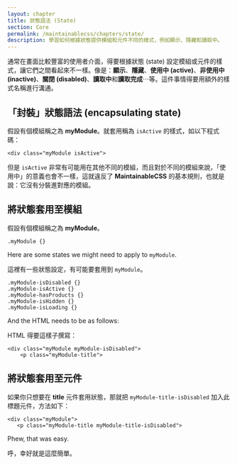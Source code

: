 ```yaml
---
layout: chapter
title: 狀態語法 (State)
section: Core
permalink: /maintainablecss/chapters/state/
description: 學習如何根據狀態提供模組和元件不同的樣式，例如顯示、隱藏和讀取中。
---
```


通常在畫面比較豐富的使用者介面，得要根據狀態 (state) 設定模組或元件的樣式，讓它們之間看起來不一樣。像是：**顯示**、**隱藏**、**使用中 (active)**、**非使用中 (inactive)**、**關閉 (disabled)**、**讀取中**和**讀取完成**⋯等。這件事情得要用額外的樣式名稱進行溝通。

## 「封裝」狀態語法 (encapsulating state)

假設有個模組稱之為 **myModule**。就套用稱為 `isActive` 的樣式，如以下程式碼：

	<div class="myModule isActive">

但是 `isActive` 非常有可能用在其他不同的模組，而且對於不同的模組來說，「使用中」的意義也會不一樣，這就違反了 **MaintainableCSS** 的基本規則，也就是說：它沒有分裝進對應的模組。 

## 將狀態套用至模組

假設有個模組稱之為 **myModule**。

	.myModule {}

Here are some states we might need to apply to `myModule`.

這裡有一些狀態設定，有可能要套用到 `myModule`。

	.myModule-isDisabled {}
	.myModule-isActive {}
	.myModule-hasProducts {}
	.myModule-isHidden {}
	.myModule-isLoading {}

And the HTML needs to be as follows:

HTML 得要這樣子撰寫：

	<div class="myModule myModule-isDisabled">
	    <p class="myModule-title">

## 將狀態套用至元件

如果你只想要在 **title** 元件套用狀態，那就把 `myModule-title-isDisabled` 加入此標題元件，方法如下：

	<div class="myModule">
       <p class="myModule-title myModule-title-isDisabled">

Phew, that was easy.

呼，幸好就是這麼簡單。
